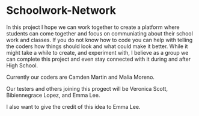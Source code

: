 # Schoolwork-Network #
In this project I hope we can work together to create a platform where students can come together and focus on communiating about their school work and classes.
If you do not know how to code you can help with telling the coders how things should look and what could make it better.
While it might take a while to create, and experiment with, I believe as a group we can complete this project and even stay connected with it during and after High School.

Currently our coders are Camden Martin and Malia Moreno.

Our testers and others joining this progect will be Veronica Scott, Bibiennegrace Lopez, and Emma Lee.

I also want to give the credit of this idea to Emma Lee.
